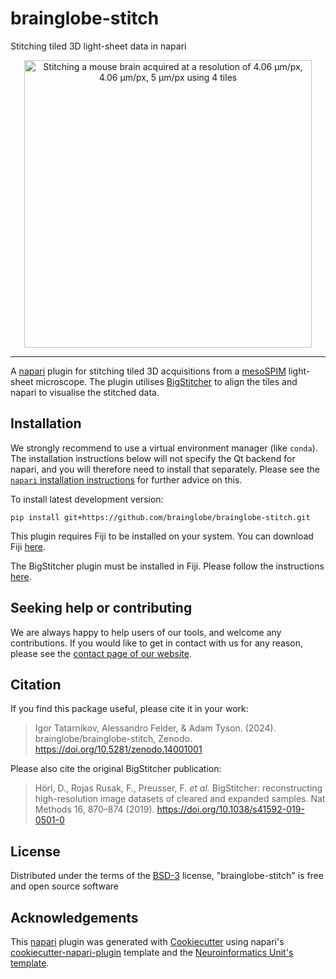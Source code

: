 # brainglobe-stitch

Stitching tiled 3D light-sheet data in napari

<p align="center">
  <img height="460" src="https://github.com/user-attachments/assets/91f61f24-6fcf-4aa1-8a8f-de8c5e3db4a2" alt="Stitching a mouse brain acquired at a resolution of 4.06 &micro;m/px, 4.06 &micro;m/px, 5 &micro;m/px using 4 tiles">
</p>

----------------------------------

A [napari] plugin for stitching tiled 3D acquisitions from a [mesoSPIM] light-sheet microscope.
The plugin utilises [BigStitcher] to align the tiles and napari to visualise the stitched data.

## Installation

We strongly recommend to use a virtual environment manager (like `conda`). The installation instructions below
will not specify the Qt backend for napari, and you will therefore need to install that separately. Please see the
[`napari` installation instructions](https://napari.org/stable/tutorials/fundamentals/installation.html) for further advice on this.

To install latest development version:

    pip install git+https://github.com/brainglobe/brainglobe-stitch.git

This plugin requires Fiji to be installed on your system. You can download Fiji [here](https://imagej.net/Fiji/Downloads).

The BigStitcher plugin must be installed in Fiji. Please follow the instructions [here](https://imagej.net/plugins/bigstitcher/#download).

## Seeking help or contributing
We are always happy to help users of our tools, and welcome any contributions. If you would like to get in contact with us for any reason, please see the [contact page of our website](https://brainglobe.info/contact.html).

## Citation
If you find this package useful, please cite it in your work:

>Igor Tatarnikov, Alessandro Felder, & Adam Tyson. (2024). brainglobe/brainglobe-stitch, Zenodo. https://doi.org/10.5281/zenodo.14001001

Please also cite the original BigStitcher publication:
> Hörl, D., Rojas Rusak, F., Preusser, F. *et al.* BigStitcher: reconstructing high-resolution image datasets of cleared and expanded samples. Nat Methods 16, 870–874 (2019). https://doi.org/10.1038/s41592-019-0501-0


## License
Distributed under the terms of the [BSD-3] license,
"brainglobe-stitch" is free and open source software

## Acknowledgements
This [napari] plugin was generated with [Cookiecutter] using napari's [cookiecutter-napari-plugin] template and the [Neuroinformatics Unit's template](https://github.com/neuroinformatics-unit/python-cookiecutter).

[napari]: https://napari.org
[mesoSPIM]: https://www.mesospim.org/
[BigStitcher]: https://imagej.net/BigStitcher
[cookiecutter-napari-plugin]: https://github.com/napari/cookiecutter-napari-plugin
[Cookiecutter]: https://github.com/audreyr/cookiecutter
[BSD-3]: http://opensource.org/licenses/BSD-3-Clause
